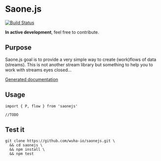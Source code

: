 
# Saone.js

[![Build Status](https://travis-ci.org/wuha-io/saonejs.svg?branch=master)](https://travis-ci.org/wuha-io/saonejs)

**In active development**, feel free to contribute.

## Purpose

Saone.js goal is to provide a very simple way to create (work)flows of data (streams).
This is not another stream library but something to help you to work with streams eyes closed...

[Generated documentation](https://github.com/wuha-io/saonejs/blob/master/docs/readme.md)

## Usage

    import { P, flow } from 'saonejs'

    //TODO

## Test it

    git clone https://github.com/wuha-io/saonejs.git \
      && cd saonejs \
      && npm install \
      && npm test
